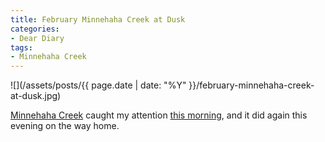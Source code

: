 ```yaml
---
title: February Minnehaha Creek at Dusk
categories:
- Dear Diary
tags:
- Minnehaha Creek
---
```


![](/assets/posts/{{ page.date | date: "%Y" }}/february-minnehaha-creek-at-dusk.jpg)
  



[Minnehaha Creek](http://www.minnehahacreek.org/) caught my attention [this morning](/thingelstad/creek-on-ice), and it did again this evening on the way home.
